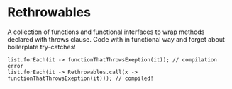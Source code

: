 # Rethrowables
A collection of functions and functional interfaces to wrap methods declared with throws clause. Code with in functional way and forget about boilerplate try-catches!

```
list.forEach(it -> functionThatThrowsExeption(it)); // compilation error
list.forEach(it -> Rethrowables.call(x -> functionThatThrowsExeption(it))); // compiled!
```
